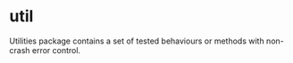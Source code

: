 # util
Utilities package contains a set of tested behaviours or methods with non-crash error control.
